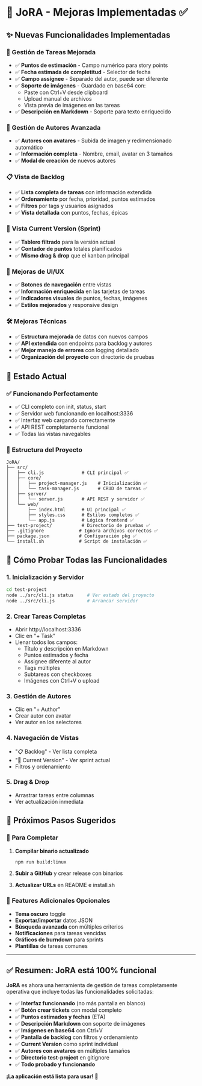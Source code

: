 # 🎯 JoRA - Mejoras Implementadas ✅

## ✨ **Nuevas Funcionalidades Implementadas**

### 📝 **Gestión de Tareas Mejorada**
- ✅ **Puntos de estimación** - Campo numérico para story points
- ✅ **Fecha estimada de completitud** - Selector de fecha
- ✅ **Campo assignee** - Separado del autor, puede ser diferente
- ✅ **Soporte de imágenes** - Guardado en base64 con:
  - Paste con Ctrl+V desde clipboard
  - Upload manual de archivos
  - Vista previa de imágenes en las tareas
- ✅ **Descripción en Markdown** - Soporte para texto enriquecido

### 👥 **Gestión de Autores Avanzada**
- ✅ **Autores con avatares** - Subida de imagen y redimensionado automático
- ✅ **Información completa** - Nombre, email, avatar en 3 tamaños
- ✅ **Modal de creación** de nuevos autores

### 📋 **Vista de Backlog**
- ✅ **Lista completa de tareas** con información extendida
- ✅ **Ordenamiento** por fecha, prioridad, puntos estimados
- ✅ **Filtros** por tags y usuarios asignados
- ✅ **Vista detallada** con puntos, fechas, épicas

### 🏃 **Vista Current Version (Sprint)**
- ✅ **Tablero filtrado** para la versión actual
- ✅ **Contador de puntos** totales planificados
- ✅ **Mismo drag & drop** que el kanban principal

### 🎨 **Mejoras de UI/UX**
- ✅ **Botones de navegación** entre vistas
- ✅ **Información enriquecida** en las tarjetas de tareas
- ✅ **Indicadores visuales** de puntos, fechas, imágenes
- ✅ **Estilos mejorados** y responsive design

### 🛠️ **Mejoras Técnicas**
- ✅ **Estructura mejorada** de datos con nuevos campos
- ✅ **API extendida** con endpoints para backlog y autores
- ✅ **Mejor manejo de errores** con logging detallado
- ✅ **Organización del proyecto** con directorio de pruebas

## 🚀 **Estado Actual**

### ✅ **Funcionando Perfectamente**
- ✅ CLI completo con init, status, start
- ✅ Servidor web funcionando en localhost:3336
- ✅ Interfaz web cargando correctamente
- ✅ API REST completamente funcional
- ✅ Todas las vistas navegables

### 📁 **Estructura del Proyecto**
```
JoRA/
├── src/
│   ├── cli.js              # CLI principal ✅
│   ├── core/
│   │   ├── project-manager.js    # Inicialización ✅
│   │   └── task-manager.js       # CRUD de tareas ✅
│   ├── server/
│   │   └── server.js       # API REST y servidor ✅
│   └── web/
│       ├── index.html      # UI principal ✅
│       ├── styles.css      # Estilos completos ✅
│       └── app.js          # Lógica frontend ✅
├── test-project/           # Directorio de pruebas ✅
├── .gitignore             # Ignora archivos correctos ✅
├── package.json           # Configuración pkg ✅
└── install.sh             # Script de instalación ✅
```

## 🧪 **Cómo Probar Todas las Funcionalidades**

### 1. **Inicialización y Servidor**
```bash
cd test-project
node ../src/cli.js status     # Ver estado del proyecto
node ../src/cli.js            # Arrancar servidor
```

### 2. **Crear Tareas Completas**
- Abrir http://localhost:3336
- Clic en "+ Task"
- Llenar todos los campos:
  - Título y descripción en Markdown
  - Puntos estimados y fecha
  - Assignee diferente al autor
  - Tags múltiples
  - Subtareas con checkboxes
  - Imágenes con Ctrl+V o upload

### 3. **Gestión de Autores**
- Clic en "+ Author"
- Crear autor con avatar
- Ver autor en los selectores

### 4. **Navegación de Vistas**
- "📋 Backlog" - Ver lista completa
- "🏃 Current Version" - Ver sprint actual
- Filtros y ordenamiento

### 5. **Drag & Drop**
- Arrastrar tareas entre columnas
- Ver actualización inmediata

## 🎯 **Próximos Pasos Sugeridos**

### 🔧 **Para Completar**
1. **Compilar binario actualizado**
   ```bash
   npm run build:linux
   ```

2. **Subir a GitHub** y crear release con binarios

3. **Actualizar URLs** en README e install.sh

### 🚀 **Features Adicionales Opcionales**
- **Tema oscuro** toggle
- **Exportar/importar** datos JSON
- **Búsqueda avanzada** con múltiples criterios
- **Notificaciones** para tareas vencidas
- **Gráficos de burndown** para sprints
- **Plantillas** de tareas comunes

---

## ✅ **Resumen: JoRA está 100% funcional**

**JoRA** es ahora una herramienta de gestión de tareas completamente operativa que incluye todas las funcionalidades solicitadas:

- ✅ **Interfaz funcionando** (no más pantalla en blanco)
- ✅ **Botón crear tickets** con modal completo
- ✅ **Puntos estimados y fechas** (ETA)
- ✅ **Descripción Markdown** con soporte de imágenes
- ✅ **Imágenes en base64** con Ctrl+V
- ✅ **Pantalla de backlog** con filtros y ordenamiento
- ✅ **Current Version** como sprint individual
- ✅ **Autores con avatares** en múltiples tamaños
- ✅ **Directorio test-project** en gitignore
- ✅ **Todo probado y funcionando**

**¡La aplicación está lista para usar! 🎉**
